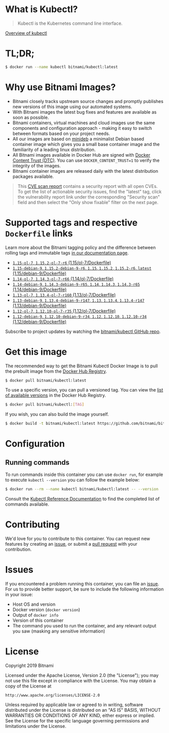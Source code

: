 
# What is Kubectl?

> Kubectl is the Kubernetes command line interface.

[Overview of kubectl](https://kubernetes.io/docs/reference/kubectl/overview/)

# TL;DR;

```bash
$ docker run --name kubectl bitnami/kubectl:latest
```

# Why use Bitnami Images?

* Bitnami closely tracks upstream source changes and promptly publishes new versions of this image using our automated systems.
* With Bitnami images the latest bug fixes and features are available as soon as possible.
* Bitnami containers, virtual machines and cloud images use the same components and configuration approach - making it easy to switch between formats based on your project needs.
* All our images are based on [minideb](https://github.com/bitnami/minideb) a minimalist Debian based container image which gives you a small base container image and the familiarity of a leading linux distribution.
* All Bitnami images available in Docker Hub are signed with [Docker Content Trust (DTC)](https://docs.docker.com/engine/security/trust/content_trust/). You can use `DOCKER_CONTENT_TRUST=1` to verify the integrity of the images.
* Bitnami container images are released daily with the latest distribution packages available.


> This [CVE scan report](https://quay.io/repository/bitnami/kubectl?tab=tags) contains a security report with all open CVEs. To get the list of actionable security issues, find the "latest" tag, click the vulnerability report link under the corresponding "Security scan" field and then select the "Only show fixable" filter on the next page.

# Supported tags and respective `Dockerfile` links

Learn more about the Bitnami tagging policy and the difference between rolling tags and immutable tags [in our documentation page](https://docs.bitnami.com/containers/how-to/understand-rolling-tags-containers/).


* [`1.15-ol-7`, `1.15.2-ol-7-r6` (1.15/ol-7/Dockerfile)](https://github.com/bitnami/bitnami-docker-kubectl/blob/1.15.2-ol-7-r6/1.15/ol-7/Dockerfile)
* [`1.15-debian-9`, `1.15.2-debian-9-r6`, `1.15`, `1.15.2`, `1.15.2-r6`, `latest` (1.15/debian-9/Dockerfile)](https://github.com/bitnami/bitnami-docker-kubectl/blob/1.15.2-debian-9-r6/1.15/debian-9/Dockerfile)
* [`1.14-ol-7`, `1.14.3-ol-7-r66` (1.14/ol-7/Dockerfile)](https://github.com/bitnami/bitnami-docker-kubectl/blob/1.14.3-ol-7-r66/1.14/ol-7/Dockerfile)
* [`1.14-debian-9`, `1.14.3-debian-9-r65`, `1.14`, `1.14.3`, `1.14.3-r65` (1.14/debian-9/Dockerfile)](https://github.com/bitnami/bitnami-docker-kubectl/blob/1.14.3-debian-9-r65/1.14/debian-9/Dockerfile)
* [`1.13-ol-7`, `1.13.4-ol-7-r160` (1.13/ol-7/Dockerfile)](https://github.com/bitnami/bitnami-docker-kubectl/blob/1.13.4-ol-7-r160/1.13/ol-7/Dockerfile)
* [`1.13-debian-9`, `1.13.4-debian-9-r147`, `1.13`, `1.13.4`, `1.13.4-r147` (1.13/debian-9/Dockerfile)](https://github.com/bitnami/bitnami-docker-kubectl/blob/1.13.4-debian-9-r147/1.13/debian-9/Dockerfile)
* [`1.12-ol-7`, `1.12.10-ol-7-r35` (1.12/ol-7/Dockerfile)](https://github.com/bitnami/bitnami-docker-kubectl/blob/1.12.10-ol-7-r35/1.12/ol-7/Dockerfile)
* [`1.12-debian-9`, `1.12.10-debian-9-r34`, `1.12`, `1.12.10`, `1.12.10-r34` (1.12/debian-9/Dockerfile)](https://github.com/bitnami/bitnami-docker-kubectl/blob/1.12.10-debian-9-r34/1.12/debian-9/Dockerfile)

Subscribe to project updates by watching the [bitnami/kubectl GitHub repo](https://github.com/bitnami/bitnami-docker-kubectl).

# Get this image

The recommended way to get the Bitnami Kubectl Docker Image is to pull the prebuilt image from the [Docker Hub Registry](https://hub.docker.com/r/bitnami/kubectl).

```bash
$ docker pull bitnami/kubectl:latest
```

To use a specific version, you can pull a versioned tag. You can view the [list of available versions](https://hub.docker.com/r/bitnami/kubectl/tags/) in the Docker Hub Registry.

```bash
$ docker pull bitnami/kubectl:[TAG]
```

If you wish, you can also build the image yourself.

```bash
$ docker build -t bitnami/kubectl:latest https://github.com/bitnami/bitnami-docker-kubectl.git
```

# Configuration

## Running commands

To run commands inside this container you can use `docker run`, for example to execute `kubectl --version` you can follow the example below:

```bash
$ docker run --rm --name kubectl bitnami/kubectl:latest -- --version
```

Consult the [Kubectl Reference Documentation](https://kubernetes.io/docs/reference/generated/kubectl/kubectl-commands) to find the completed list of commands available.

# Contributing

We'd love for you to contribute to this container. You can request new features by creating an [issue](https://github.com/bitnami/bitnami-docker-kubectl/issues), or submit a [pull request](https://github.com/bitnami/bitnami-docker-kubectl/pulls) with your contribution.

# Issues

If you encountered a problem running this container, you can file an [issue](https://github.com/bitnami/bitnami-docker-kubectl/issues). For us to provide better support, be sure to include the following information in your issue:

- Host OS and version
- Docker version (`docker version`)
- Output of `docker info`
- Version of this container
- The command you used to run the container, and any relevant output you saw (masking any sensitive information)

# License

Copyright 2019 Bitnami

Licensed under the Apache License, Version 2.0 (the "License");
you may not use this file except in compliance with the License.
You may obtain a copy of the License at

    http://www.apache.org/licenses/LICENSE-2.0

Unless required by applicable law or agreed to in writing, software
distributed under the License is distributed on an "AS IS" BASIS,
WITHOUT WARRANTIES OR CONDITIONS OF ANY KIND, either express or implied.
See the License for the specific language governing permissions and
limitations under the License.
